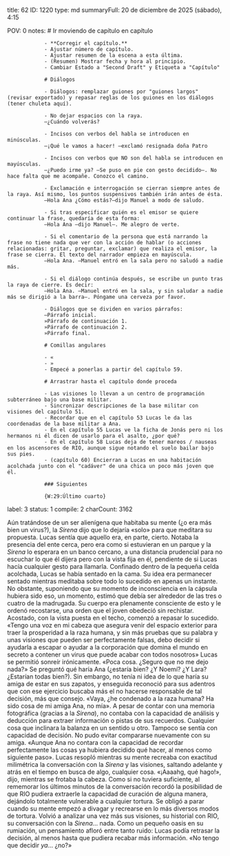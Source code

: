 title:          62
ID:             1220
type:           md
summaryFull:    20 de diciembre de 2025 (sábado), 4:15
                
                
POV:            0
notes:          # Ir moviendo de capítulo en capítulo
                
                - **Corregir el capítulo.**
                - Ajustar número de capítulo.
                - Ajustar resumen de la escena a esta última.
                - (Resumen) Mostrar fecha y hora al principio.
                - Cambiar Estado a "Second Draft" y Etiqueta a "Capítulo"
                
                # Diálogos
                
                - Diálogos: remplazar guiones por "guiones largos" (revisar exportado) y repasar reglas de los guiones en los diálogos (tener chuleta aquí).
                
                - No dejar espacios con la raya.
                —¿Cuándo volverás?
                
                - Incisos con verbos del habla se introducen en minúsculas.
                —¡Qué le vamos a hacer! —exclamó resignada doña Patro
                
                - Incisos con verbos que NO son del habla se introducen en mayúsculas.
                —¿Puedo irme ya? —Se puso en pie con gesto decidido—. No hace falta que me acompañe. Conozco el camino.
                
                - Exclamación e interrogación se cierran siempre antes de la raya. Así mismo, los puntos suspensivos también irán antes de ésta.
                —Hola Ana ¿Cómo estás?—dijo Manuel a modo de saludo.
                
                - Si tras especificar quién es el emisor se quiere continuar la frase, quedaría de esta forma:
                —Hola Ana —dijo Manuel—. Me alegro de verte.
                
                - Si el comentario de la persona que está narrando la frase no tiene nada que ver con la acción de hablar (o acciones relacionadas: gritar, preguntar, exclamar) que realiza el emisor, la frase se cierra. El texto del narrador empieza en mayúscula.
                —Hola Ana. —Manuel entró en la sala pero no saludó a nadie más.
                
                - Si el diálogo continúa después, se escribe un punto tras la raya de cierre. Es decir:
                —Hola Ana. —Manuel entró en la sala, y sin saludar a nadie más se dirigió a la barra—. Póngame una cerveza por favor.
                
                - Diálogos que se dividen en varios párrafos:
                —Párrafo inicial.
                »Párrafo de continuación 1.
                »Párrafo de continuación 2.
                »Párrafo final.
                
                # Comillas angulares
                
                - «
                - »
                - Empecé a ponerlas a partir del capítulo 59.
                
                # Arrastrar hasta el capítulo donde proceda
                
                - Las visiones lo llevan a un centro de programación subterráneo bajo una base militar.
                - Sincronizar descripciones de la base militar con visiones del capítulo 51.
                - Recordar que en el capítulo 53 Lucas le da las coordenadas de la base militar a Ana.
                - En el capítulo 55 Lucas ve la ficha de Jonás pero ni los hermanos ni él dicen de usarlo para el asalto, ¿por qué?
                - En el capítulo 58 Lucas deja de tener mareos / nauseas en los ascensores de RIO, aunque sigue notando el suelo bailar bajo sus pies.
                - (capítulo 60) Encierran a Lucas en una habitación acolchada junto con el "cadáver" de una chica un poco más joven que él.
                
                ### Siguientes
                
                {W:29:Último cuarto}
label:          3
status:         1
compile:        2
charCount:      3162


Aún tratándose de un ser alienígena que habitaba su mente (¿o era más bien un virus?), la *Sirena* dijo que lo dejaría «solo» para que meditara su propuesta.
Lucas sentía que aquello era, en parte, cierto. Notaba la presencia del ente cerca, pero era como si estuvieran en un parque y la *Sirena* lo esperara en un banco cercano, a una distancia prudencial para no escuchar lo que él dijera pero con la vista fija en él, pendiente de si Lucas hacía cualquier gesto para llamarla.
Confinado dentro de la pequeña celda acolchada, Lucas se había sentado en la cama. Su idea era permanecer sentado mientras meditaba sobre todo lo sucedido en apenas un instante. No obstante, suponiendo que su momento de inconsciencia en la cápsula hubiera sido eso, un momento, estimó que debía ser alrededor de las tres o cuatro de la madrugada. Su cuerpo era plenamente consciente de esto y le ordenó recostarse, una orden que el joven obedeció sin rechistar.
Acostado, con la vista puesta en el techo, comenzó a repasar lo sucedido.
«Tengo una voz en mi cabeza que asegura venir del espacio exterior para traer la prosperidad a la raza humana, y sin más pruebas que su palabra y unas visiones que pueden ser perfectamente falsas, debo decidir si ayudarla a escapar o ayudar a la corporación que domina el mundo en secreto a contener un virus que puede acabar con todos nosotros»
Lucas se permitió sonreír irónicamente.
«Poca cosa. ¿Seguro que no me dejo nada?»
Se preguntó qué haría Ana (¿estaría bien? ¿Y Noemí? ¿Y Lara? ¿Estarían todas bien?). Sin embargo, no tenía ni idea de lo que haría su amiga de estar en sus zapatos, y enseguida reconoció para sus adentros que con ese ejercicio buscaba más el no hacerse responsable de tal decisión, más que consejo. «Vaya, ¿he condenado a la raza humana? Ha sido cosa de mi amiga Ana, no mía».
A pesar de contar con una memoria fotográfica (gracias a la *Sirena*), no contaba con la capacidad de análisis y deducción para extraer información o pistas de sus recuerdos. Cualquier cosa que inclinara la balanza en un sentido u otro.
Tampoco se sentía con capacidad de decisión. No pudo evitar compararse nuevamente con su amiga.
«Aunque Ana no contara con la capacidad de recordar perfectamente las cosas ya hubiera decidido qué hacer, al menos como siguiente paso».
Lucas resopló mientras su mente recreaba con exactitud milimétrica la conversación con la *Sirena* y las visiones, saltando adelante y atrás en el tiempo en busca de algo, cualquier cosa.
«¡Aaaahg, qué hago!», dijo, mientras se frotaba la cabeza.
Como si no tuviera suficiente, al rememorar los últimos minutos de la conversación recordó la posibilidad de que RIO pudiera extraerle la capacidad de curación de alguna manera, dejándolo totalmente vulnerable a cualquier tortura.
Se obligó a parar cuando su mente empezó a divagar y recrearse en lo más diversos modos de tortura.
Volvió a analizar una vez más sus visiones, su historial con RIO, su conversación con la *Sirena*... nada.
Como un pequeño oasis en su rumiación, un pensamiento afloró entre tanto ruido: Lucas podía retrasar la decisión, al menos hasta que pudiera recabar más información. «No tengo que decidir *ya*... ¿no?»